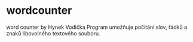# wordcounter
word counter by Hynek Vodička
Program umožňuje počítání slov, řádků a znaků libovolného textového souboru.
